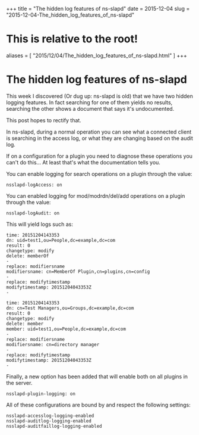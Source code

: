 +++
title = "The hidden log features of ns-slapd"
date = 2015-12-04
slug = "2015-12-04-The_hidden_log_features_of_ns-slapd"
# This is relative to the root!
aliases = [ "2015/12/04/The_hidden_log_features_of_ns-slapd.html" ]
+++
# The hidden log features of ns-slapd

This week I discovered (Or dug up: ns-slapd is old) that we have two
hidden logging features. In fact searching for one of them yields no
results, searching the other shows a document that says it\'s
undocumented.

This post hopes to rectify that.

In ns-slapd, during a normal operation you can see what a connected
client is searching in the access log, or what they are changing based
on the audit log.

If on a configuration for a plugin you need to diagnose these operations
you can\'t do this\... At least that\'s what the documentation tells
you.

You can enable logging for search operations on a plugin through the
value:

    nsslapd-logAccess: on

You can enabled logging for mod/modrdn/del/add operations on a plugin
through the value:

    nsslapd-logAudit: on

This will yield logs such as:

    time: 20151204143353
    dn: uid=test1,ou=People,dc=example,dc=com
    result: 0
    changetype: modify
    delete: memberOf
    -
    replace: modifiersname
    modifiersname: cn=MemberOf Plugin,cn=plugins,cn=config
    -
    replace: modifytimestamp
    modifytimestamp: 20151204043353Z
    -

    time: 20151204143353
    dn: cn=Test Managers,ou=Groups,dc=example,dc=com
    result: 0
    changetype: modify
    delete: member
    member: uid=test1,ou=People,dc=example,dc=com
    -
    replace: modifiersname
    modifiersname: cn=directory manager
    -
    replace: modifytimestamp
    modifytimestamp: 20151204043353Z
    -

Finally, a new option has been added that will enable both on all
plugins in the server.

    nsslapd-plugin-logging: on

All of these configurations are bound by and respect the following
settings:

    nsslapd-accesslog-logging-enabled
    nsslapd-auditlog-logging-enabled
    nsslapd-auditfaillog-logging-enabled
